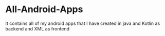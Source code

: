 # All-Android-Apps
It contains all of my android apps that I have created in java and Kotlin as backend and XML as frontend
